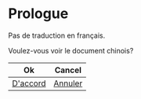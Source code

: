 # Prologue

Pas de traduction en français.

Voulez-vous voir le document chinois?

| Ok                                               | Cancel                                          |
| ------------------------------------------------ | ----------------------------------------------- |
| [D'accord](https://doc.tmoe.me/zh/prologue.html) | [Annuler](https://doc.tmoe.me/en/prologue.html) |
